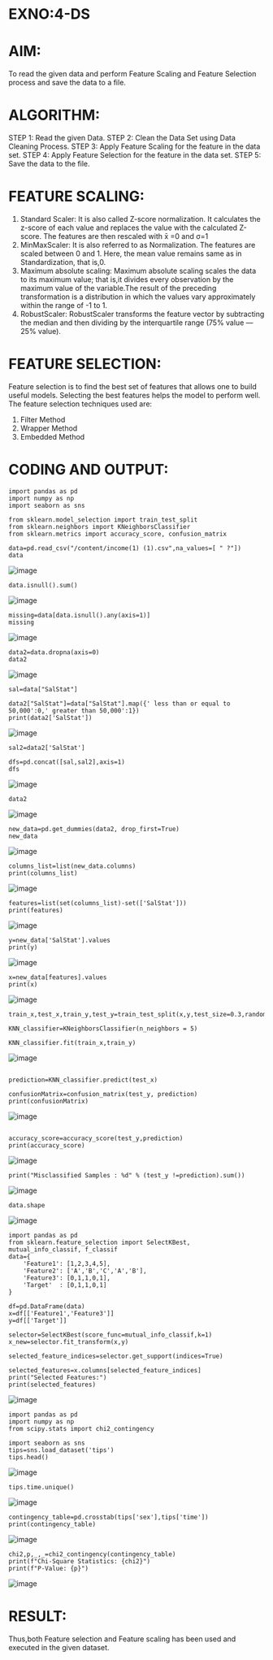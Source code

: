 # EXNO:4-DS
# AIM:
To read the given data and perform Feature Scaling and Feature Selection process and save the
data to a file.

# ALGORITHM:
STEP 1: Read the given Data.
STEP 2: Clean the Data Set using Data Cleaning Process.
STEP 3: Apply Feature Scaling for the feature in the data set.
STEP 4: Apply Feature Selection for the feature in the data set.
STEP 5: Save the data to the file.

# FEATURE SCALING:
1. Standard Scaler: It is also called Z-score normalization. It calculates the z-score of each value and replaces the value with the calculated Z-score. The features are then rescaled with x̄ =0 and σ=1
2. MinMaxScaler: It is also referred to as Normalization. The features are scaled between 0 and 1. Here, the mean value remains same as in Standardization, that is,0.
3. Maximum absolute scaling: Maximum absolute scaling scales the data to its maximum value; that is,it divides every observation by the maximum value of the variable.The result of the preceding transformation is a distribution in which the values vary approximately within the range of -1 to 1.
4. RobustScaler: RobustScaler transforms the feature vector by subtracting the median and then dividing by the interquartile range (75% value — 25% value).

# FEATURE SELECTION:
Feature selection is to find the best set of features that allows one to build useful models. Selecting the best features helps the model to perform well.
The feature selection techniques used are:

1. Filter Method
2. Wrapper Method
3. Embedded Method

# CODING AND OUTPUT:
```
import pandas as pd
import numpy as np
import seaborn as sns

from sklearn.model_selection import train_test_split
from sklearn.neighbors import KNeighborsClassifier
from sklearn.metrics import accuracy_score, confusion_matrix

data=pd.read_csv("/content/income(1) (1).csv",na_values=[ " ?"])
data
```
![image](https://github.com/varshxnx/EXNO-4-DS/assets/122253525/3de855dd-71ba-4cbf-a4d5-715dabce1795)


```
data.isnull().sum()
```
![image](https://github.com/varshxnx/EXNO-4-DS/assets/122253525/ae769998-a9c3-4188-92c1-b622aa0a1ef0)

```
missing=data[data.isnull().any(axis=1)]
missing
```
![image](https://github.com/varshxnx/EXNO-4-DS/assets/122253525/4fac959a-372b-406f-b2f4-644b9a8e06f2)

```
data2=data.dropna(axis=0)
data2
```
![image](https://github.com/varshxnx/EXNO-4-DS/assets/122253525/996dace7-2448-46b4-bed5-99bb9a9c6199)

```
sal=data["SalStat"]

data2["SalStat"]=data["SalStat"].map({' less than or equal to 50,000':0,' greater than 50,000':1})
print(data2['SalStat'])
```
![image](https://github.com/varshxnx/EXNO-4-DS/assets/122253525/e5d1ea99-ee9b-4962-a414-d00728f86122)

```
sal2=data2['SalStat']

dfs=pd.concat([sal,sal2],axis=1)
dfs
```
![image](https://github.com/varshxnx/EXNO-4-DS/assets/122253525/77e0d22b-0bdd-48ed-8709-b2679321f08e)

```
data2
```
![image](https://github.com/varshxnx/EXNO-4-DS/assets/122253525/d8734f54-2c6b-41e3-90be-2a1651749327)

```
new_data=pd.get_dummies(data2, drop_first=True)
new_data
```
![image](https://github.com/varshxnx/EXNO-4-DS/assets/122253525/edce222e-22e9-43d7-9b7c-145ea12c55bb)

```
columns_list=list(new_data.columns)
print(columns_list)
```
![image](https://github.com/varshxnx/EXNO-4-DS/assets/122253525/56963014-1041-42d7-9285-7a7760b214c1)

```
features=list(set(columns_list)-set(['SalStat']))
print(features)
```
![image](https://github.com/varshxnx/EXNO-4-DS/assets/122253525/fd00fd1c-7fce-4be5-b0a8-653101f37f8a)

```
y=new_data['SalStat'].values
print(y)
```
![image](https://github.com/varshxnx/EXNO-4-DS/assets/122253525/e2fce328-8eda-401a-98bc-e4a788082c7e)

```
x=new_data[features].values
print(x)
```
![image](https://github.com/varshxnx/EXNO-4-DS/assets/122253525/356cbbb0-1648-45c8-9e64-5555f86b4d0c)

```
train_x,test_x,train_y,test_y=train_test_split(x,y,test_size=0.3,random_state=0)

KNN_classifier=KNeighborsClassifier(n_neighbors = 5)

KNN_classifier.fit(train_x,train_y)
```
![image](https://github.com/varshxnx/EXNO-4-DS/assets/122253525/2af0c52f-34e7-4296-bb4b-24caf51359ac)


```

prediction=KNN_classifier.predict(test_x)

confusionMatrix=confusion_matrix(test_y, prediction)
print(confusionMatrix)
```
![image](https://github.com/varshxnx/EXNO-4-DS/assets/122253525/ebed5d18-129b-4a12-b0a2-f8f25303d267)

```

accuracy_score=accuracy_score(test_y,prediction)
print(accuracy_score)
```
![image](https://github.com/varshxnx/EXNO-4-DS/assets/122253525/2762dd1c-2007-4d5e-b779-783b270fecb1)

```
print("Misclassified Samples : %d" % (test_y !=prediction).sum())
```
![image](https://github.com/varshxnx/EXNO-4-DS/assets/122253525/5fe1fe7f-b082-4b5a-bbdf-47ddb114f35c)

```
data.shape
```
![image](https://github.com/varshxnx/EXNO-4-DS/assets/122253525/d00e97f4-266f-41c5-8ef2-cdae1c0847f7)

```
import pandas as pd
from sklearn.feature_selection import SelectKBest, mutual_info_classif, f_classif
data={
    'Feature1': [1,2,3,4,5],
    'Feature2': ['A','B','C','A','B'],
    'Feature3': [0,1,1,0,1],
    'Target'  : [0,1,1,0,1]
}

df=pd.DataFrame(data)
x=df[['Feature1','Feature3']]
y=df[['Target']]

selector=SelectKBest(score_func=mutual_info_classif,k=1)
x_new=selector.fit_transform(x,y)

selected_feature_indices=selector.get_support(indices=True)

selected_features=x.columns[selected_feature_indices]
print("Selected Features:")
print(selected_features)
```
![image](https://github.com/varshxnx/EXNO-4-DS/assets/122253525/3856e973-eed7-4ede-a7fc-fc1a9c0196ae)

```
import pandas as pd
import numpy as np
from scipy.stats import chi2_contingency

import seaborn as sns
tips=sns.load_dataset('tips')
tips.head()
```
![image](https://github.com/varshxnx/EXNO-4-DS/assets/122253525/ef993f39-b402-4dcc-af12-8bf53f55cd1a)

```
tips.time.unique()
```
![image](https://github.com/varshxnx/EXNO-4-DS/assets/122253525/1ee5f798-de96-4578-9903-d284c1d2ec5d)

```
contingency_table=pd.crosstab(tips['sex'],tips['time'])
print(contingency_table)
```
![image](https://github.com/varshxnx/EXNO-4-DS/assets/122253525/0bf40067-8b62-44e3-b820-a4e58ce720d8)

```
chi2,p,_,_=chi2_contingency(contingency_table)
print(f"Chi-Square Statistics: {chi2}")
print(f"P-Value: {p}")
```
![image](https://github.com/varshxnx/EXNO-4-DS/assets/122253525/58b4458c-d12b-43ad-933f-71a258adaa78)



# RESULT:
Thus,both Feature selection and Feature scaling has been used and executed in the given dataset.

